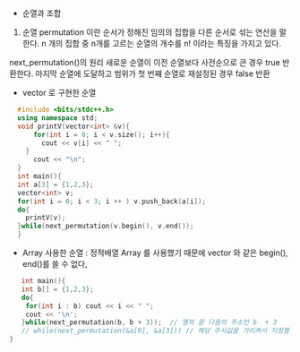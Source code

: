 
- 순열과 조합

1. 순열
   permutation 이란 순서가 정해진 임의의 집합을 다른 순서로 섞는 연산을 말한다.
   n 개의 집합 중 n개를 고르는 순열의 개수를 n! 이라는 특징을 가지고 있다.

next_permutation()의 원리
새로운 순열이 이전 순열보다 사전순으로 큰 경우 true 반환한다. 마지막 순열에 도달하고 범위가 첫 번쨰 순열로 재설정된 경우 false 반환

- vector 로 구현한 순열
```cpp
  #include <bits/stdc++.h>
  using namespace std;
  void printV(vector<int> &v){
      for(int i = 0; i < v.size(); i++){
        cout << v[i] << " ";
    }
      cout << "\n";
  }
  int main(){
  int a[3] = {1,2,3};
  vector<int> v;
  for(int i = 0; i < 3; i ++ ) v.push_back(a[i]);
  do{
    printV(v);
  }while(next_permutation(v.begin(), v.end());
  }
```
-  Array 사용한 순열   : 정적배열 Array 를 사용했기 때문에 vector 와 같은 begin(), end()를 쓸 수 없다,
```cpp
   int main(){
   int b[] = {1,2,3};
   do{
    for(int i : b) cout << i << " ";
    cout << '\n';
   }while(next_permutation(b, b + 3));  // 열의 끝 다음의 주소인 b  + 3
   // while(next_permutation(&a[0], &a[3])) // 해당 주서값을 가리켜서 지정할 수도  있다.
}
 ```